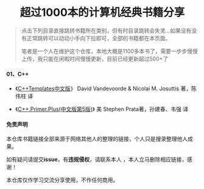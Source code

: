 <h1 align="center">超过1000本的计算机经典书籍分享</h1>



>点击下列目录直接跳转书籍所在类别，但有时目录跳转会失灵...如果没有没有正常跳转可以动动小手向下拉即可，全部的书籍都在本页面。 
>
>笔者是一个人在维护这个仓库，本地大概是1100多本书了，需要一步步慢慢上传，我只能在闲暇时间慢慢更新，目前已经更新超过500+了




#### 01、C++
- 《[C++Templates中文版](https://github.com/corona778/E-Books/raw/main/C%2B%2B/C%2B%2BTemplates%E4%B8%AD%E6%96%87%E7%89%88.pdf)》 
  David Vandevoorde & Nicolai M. Josuttis 著，陈伟柱 译

- 《[C++.Primer.Plus(中文版第5版)](https://github.com/corona778/E-Books/raw/main/C%2B%2B/C%2B%2BTemplates%E4%B8%AD%E6%96%87%E7%89%88.pdf)》 
 美 Stephen Prata著，孙建春、韦强 译



#### 免责声明

本仓库书籍链接全部来源于网络其他人的整理的链接，个人只是搜录整理他人成果。

如有疑问请提交**issue**，有**违规侵权**，请联系本人 ，本人立马删除相应链接，感谢！

本仓库仅作学习交流分享使用，不作任何商用。